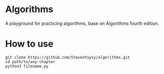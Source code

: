 # Algorithms
A playground for practicing algorithms, base on Algorithms fourth edition.

# How to use
```
git clone https://github.com/StevenYuysy/algorithms.git
cd path/to/any-chapter
python3 filename.py
```
